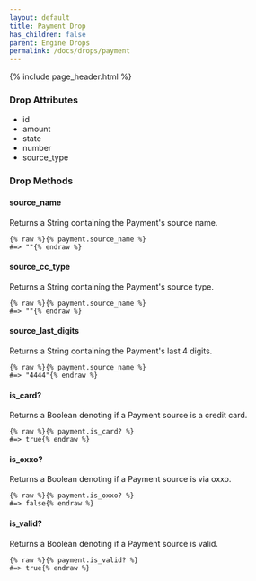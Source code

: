 ```yaml
---
layout: default
title: Payment Drop
has_children: false
parent: Engine Drops
permalink: /docs/drops/payment
---
```


{% include page_header.html %}

### Drop Attributes

- id
- amount
- state
- number
- source_type

### Drop Methods

#### source_name

Returns a String containing the Payment's source name.

```liquid
{% raw %}{% payment.source_name %}
#=> ""{% endraw %}
```

#### source_cc_type

Returns a String containing the Payment's source type.

```liquid
{% raw %}{% payment.source_name %}
#=> ""{% endraw %}
```

#### source_last_digits

Returns a String containing the Payment's last 4 digits.

```liquid
{% raw %}{% payment.source_name %}
#=> "4444"{% endraw %}
```

#### is_card?

Returns a Boolean denoting if a Payment source is a credit card.

```liquid
{% raw %}{% payment.is_card? %}
#=> true{% endraw %}
```

#### is_oxxo?

Returns a Boolean denoting if a Payment source is via oxxo.

```liquid
{% raw %}{% payment.is_oxxo? %}
#=> false{% endraw %}
```

#### is_valid?

Returns a Boolean denoting if a Payment source is valid.

```liquid
{% raw %}{% payment.is_valid? %}
#=> true{% endraw %}
```
